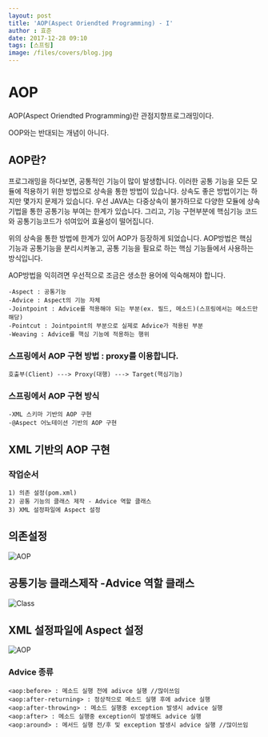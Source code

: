 ```yaml
---
layout: post
title: 'AOP(Aspect Oriendted Programming) - I'
author : 효준
date: 2017-12-28 09:10
tags: [스프링]
image: /files/covers/blog.jpg
---
```


# AOP

AOP(Aspect Oriendted Programming)란 관점지향프로그래밍이다.

OOP와는 반대되는 개념이 아니다.

## AOP란?

프로그래밍을 하다보면, 공통적인 기능이 많이 발생합니다. 이러한 공통 기능을 모든 모듈에 적용하기 위한 방법으로 상속을 통한 방법이 있습니다.
상속도 좋은 방법이기는 하지만 몇가지 문제가 있습니다. 우선 JAVA는 다중상속이 불가하므로 다양한 모듈에 상속기법을 통한 공통기능 부여는 한계가 있습니다.
그리고, 기능 구현부분에 핵심기능 코드와 공통기능코드가 섞여있어 효율성이 떨어집니다.

위의 상속을 통한 방법에 한계가 있어 AOP가 등장하게 되었습니다.
AOP방법은 핵심 기능과 공통기능을 분리시켜놓고, 공통 기능을 필요로 하는 핵심 기능들에서 사용하는 방식입니다.

AOP방법을 익히려면 우선적으로 조금은 생소한 용어에 익숙해져야 합니다.

    -Aspect : 공통기능
    -Advice : Aspect의 기능 자체
    -Jointpoint : Advice를 적용해야 되는 부분(ex. 필드, 메소드)(스프링에서는 메소드만 해당)
    -Pointcut : Jointpoint의 부분으로 실제로 Advice가 적용된 부분
    -Weaving : Advice를 핵심 기능에 적용하는 행위
    
### 스프링에서 AOP 구현 방법 : proxy를 이용합니다.

    호출부(Client) ---> Proxy(대행) ---> Target(핵심기능)
    
### 스프링에서 AOP 구현 방식
    
    -XML 스키마 기반의 AOP 구현
    -@Aspect 어노테이션 기반의 AOP 구현
    
## XML 기반의 AOP 구현
    
### 작업순서
    
    1) 의존 설정(pom.xml)
    2) 공통 기능의 클래스 제작 - Advice 역할 클래스
    3) XML 설정파일에 Aspect 설정
    
## 의존설정

<img src="{{ site.baseurl }}/files/spring9/AOP.PNG" alt="AOP">

## 공통기능 클래스제작 -Advice 역할 클래스

<img src="{{ site.baseurl }}/files/spring9/공통기능.PNG" alt="Class">

## XML 설정파일에 Aspect 설정

<img src="{{ site.baseurl }}/files/spring9/XML.PNG" alt="AOP">


### Advice 종류

    <aop:before> : 메소드 실행 전에 adivce 실행 //많이쓰임
    <aop:after-returning> : 정상적으로 메소드 실행 후에 advice 실행
    <aop:after-throwing> : 메소드 실행중 exception 발생시 advice 실행
    <aop:after> : 메소드 실행중 exception이 발생해도 advice 실행
    <aop:around> : 메서드 실행 전/후 및 exception 발생시 advice 실행 //많이쓰임
